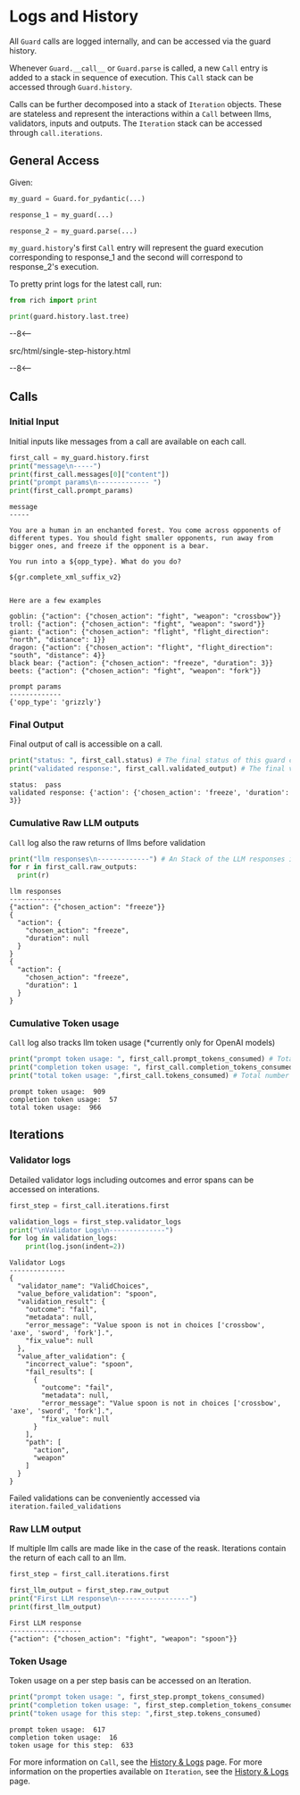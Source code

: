 #  Logs and History

All `Guard` calls are logged internally, and can be accessed via the guard history.

Whenever `Guard.__call__` or `Guard.parse` is called, a new `Call` entry is added to a stack in sequence of execution. This `Call` stack can be accessed through `Guard.history`.

Calls can be further decomposed into a stack of `Iteration` objects. These are stateless and represent the interactions within a `Call` between llms, validators, inputs and outputs. The `Iteration` stack can be accessed through `call.iterations`.

## General Access
Given:
```py
my_guard = Guard.for_pydantic(...)

response_1 = my_guard(...)

response_2 = my_guard.parse(...)
```

`my_guard.history`'s first `Call` entry will represent the guard execution corresponding to response_1 and the second will correspond to response_2's execution. 

To pretty print logs for the latest call, run:

```python
from rich import print

print(guard.history.last.tree)
```
--8<--

src/html/single-step-history.html

--8<--

## Calls
### Initial Input
Initial inputs like messages from a call are available on each call. 

```py
first_call = my_guard.history.first
print("message\n-----")
print(first_call.messages[0]["content"])
print("prompt params\n------------- ")
print(first_call.prompt_params)
```
```log
message
-----

You are a human in an enchanted forest. You come across opponents of different types. You should fight smaller opponents, run away from bigger ones, and freeze if the opponent is a bear.

You run into a ${opp_type}. What do you do?

${gr.complete_xml_suffix_v2}


Here are a few examples

goblin: {"action": {"chosen_action": "fight", "weapon": "crossbow"}}
troll: {"action": {"chosen_action": "fight", "weapon": "sword"}}
giant: {"action": {"chosen_action": "flight", "flight_direction": "north", "distance": 1}}
dragon: {"action": {"chosen_action": "flight", "flight_direction": "south", "distance": 4}}
black bear: {"action": {"chosen_action": "freeze", "duration": 3}}
beets: {"action": {"chosen_action": "fight", "weapon": "fork"}}

prompt params
------------- 
{'opp_type': 'grizzly'}
```

### Final Output
Final output of call is accessible on a call. 
```py
print("status: ", first_call.status) # The final status of this guard call
print("validated response:", first_call.validated_output) # The final valid output of this guard call
```
```log
status:  pass
validated response: {'action': {'chosen_action': 'freeze', 'duration': 3}}
```

### Cumulative Raw LLM outputs
`Call` log also the raw returns of llms before validation
```py
print("llm responses\n-------------") # An Stack of the LLM responses in order that they were received
for r in first_call.raw_outputs:
  print(r)
```
```log
llm responses
-------------
{"action": {"chosen_action": "freeze"}}
{
  "action": {
    "chosen_action": "freeze",
    "duration": null
  }
}
{
  "action": {
    "chosen_action": "freeze",
    "duration": 1
  }
}
```

### Cumulative Token usage
`Call` log also tracks llm token usage (*currently only for OpenAI models)
```py
print("prompt token usage: ", first_call.prompt_tokens_consumed) # Total number of prompt tokens consumed across iterations within this call
print("completion token usage: ", first_call.completion_tokens_consumed) # Total number of completion tokens consumed across iterations within this call
print("total token usage: ",first_call.tokens_consumed) # Total number of tokens consumed; equal to the sum of the two values above
```
```log
prompt token usage:  909
completion token usage:  57
total token usage:  966
```

## Iterations
### Validator logs
Detailed validator logs including outcomes and error spans can be accessed on interations.
```py
first_step = first_call.iterations.first

validation_logs = first_step.validator_logs
print("\nValidator Logs\n--------------")
for log in validation_logs:
    print(log.json(indent=2))
```
```log
Validator Logs
--------------
{
  "validator_name": "ValidChoices",
  "value_before_validation": "spoon",
  "validation_result": {
    "outcome": "fail",
    "metadata": null,
    "error_message": "Value spoon is not in choices ['crossbow', 'axe', 'sword', 'fork'].",
    "fix_value": null
  },
  "value_after_validation": {
    "incorrect_value": "spoon",
    "fail_results": [
      {
        "outcome": "fail",
        "metadata": null,
        "error_message": "Value spoon is not in choices ['crossbow', 'axe', 'sword', 'fork'].",
        "fix_value": null
      }
    ],
    "path": [
      "action",
      "weapon"
    ]
  }
}
```

Failed validations can be conveniently accessed via `iteration.failed_validations`

### Raw LLM output
If multiple llm calls are made like in the case of the reask. Iterations contain the return of each call to an llm.
```py
first_step = first_call.iterations.first

first_llm_output = first_step.raw_output
print("First LLM response\n------------------")
print(first_llm_output)
```
```log
First LLM response
------------------
{"action": {"chosen_action": "fight", "weapon": "spoon"}}
```

### Token Usage
Token usage on a per step basis can be accessed on an Iteration.
```py
print("prompt token usage: ", first_step.prompt_tokens_consumed)
print("completion token usage: ", first_step.completion_tokens_consumed)
print("token usage for this step: ",first_step.tokens_consumed)
```
```log
prompt token usage:  617
completion token usage:  16
token usage for this step:  633
```

For more information on `Call`, see the [History & Logs](/docs/api_reference_markdown/history_and_logs) page.
For more information on the properties available on `Iteration`, see the [History & Logs](/docs/api_reference_markdown/history_and_logs#iteration) page.